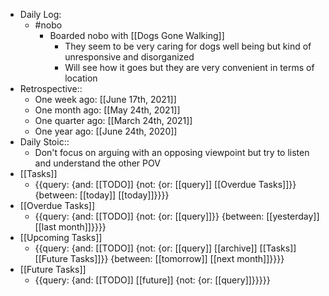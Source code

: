 - Daily Log:
    - #nobo
        - Boarded nobo with [[Dogs Gone Walking]]
            - They seem to be very caring for dogs well being but kind of unresponsive and disorganized
            - Will see how it goes but they are very convenient in terms of location 
- Retrospective::
    - One week ago: [[June 17th, 2021]]
    - One month ago: [[May 24th, 2021]]
    - One quarter ago: [[March 24th, 2021]]
    - One year ago: [[June 24th, 2020]]
- Daily Stoic::
    - Don't focus on arguing with an opposing viewpoint but try to listen and understand the other POV
- [[Tasks]]
    - {{query: {and: [[TODO]] {not: {or: [[query]] [[Overdue Tasks]]}} {between: [[today]] [[today]]}}}}
- [[Overdue Tasks]]
    - {{query: {and: [[TODO]] {not: {or: [[query]]}} {between: [[yesterday]] [[last month]]}}}}
- [[Upcoming Tasks]]
    - {{query: {and: [[TODO]] {not: {or: [[query]] [[archive]] [[Tasks]] [[Future Tasks]]}} {between: [[tomorrow]] [[next month]]}}}}
- [[Future Tasks]]
    - {{query: {and: [[TODO]] [[future]] {not: {or: [[query]]}}}}}

